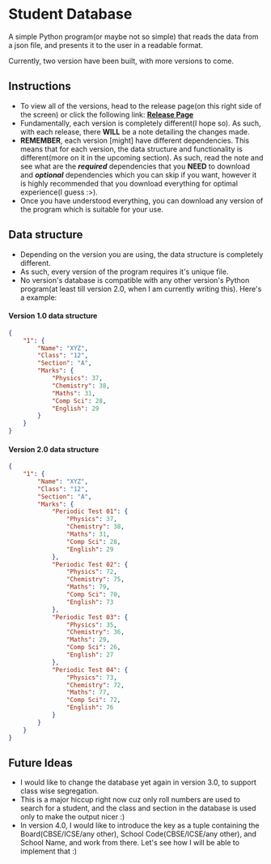 # Student Database

A simple Python program(or maybe not so simple) that reads the data from a json file, and presents it to the user in a readable format.

Currently, two version have been built, with more versions to come.


## Instructions

- To view all of the versions, head to the release page(on this right side of the screen) or click the following link: [**Release Page**](https://github.com/BulkTornado/Student-Database/releases)
- Fundamentally, each version is completely different(I hope so). As such, with each release, there **WILL** be a note detailing the changes made.
- **REMEMBER**, each version [might] have different dependencies. This means that for each version, the data structure and functionality is different(more on it in the upcoming section). As such, read the note and see what are the **_required_** dependencies that you **NEED** to download and **_optional_** dependencies which you can skip if you want, however it is highly recommended that you download everything for optimal experience(I guess :>).
- Once you have understood everything, you can download any version of the program which is suitable for your use.

## Data structure

- Depending on the version you are using, the data structure is completely different.
- As such, every version of the program requires it's unique file.
- No version's database is compatible with any other version's Python program(at least till version 2.0, when I am currently writing this).
Here's a example:
#### Version 1.0 data structure
```json
{
    "1": {
        "Name": "XYZ",
        "Class": "12",
        "Section": "A",
        "Marks": {
            "Physics": 37,
            "Chemistry": 38,
            "Maths": 31,
            "Comp Sci": 28,
            "English": 29
        }
    }
}
```
#### Version 2.0 data structure
```json
{
    "1": {
        "Name": "XYZ",
        "Class": "12",
        "Section": "A",
        "Marks": {
            "Periodic Test 01": {
                "Physics": 37,
                "Chemistry": 38,
                "Maths": 31,
                "Comp Sci": 28,
                "English": 29
            },
            "Periodic Test 02": {
                "Physics": 72,
                "Chemistry": 75,
                "Maths": 79,
                "Comp Sci": 70,
                "English": 73
            },
            "Periodic Test 03": {
                "Physics": 35,
                "Chemistry": 36,
                "Maths": 29,
                "Comp Sci": 26,
                "English": 27
            },
            "Periodic Test 04": {
                "Physics": 73,
                "Chemistry": 72,
                "Maths": 77,
                "Comp Sci": 72,
                "English": 76
            }
        }
    }
}
```

## Future Ideas

- I would like to change the database yet again in version 3.0, to support class wise segregation.
- This is a major hiccup right now cuz only roll numbers are used to search for a student, and the class and section in the database is used only to make the output nicer :)
- In version 4.0, I would like to introduce the key as a tuple containing the Board(CBSE/ICSE/any other), School Code(CBSE/ICSE/any other), and School Name, and work from there. Let's see how I will be able to implement that :)
